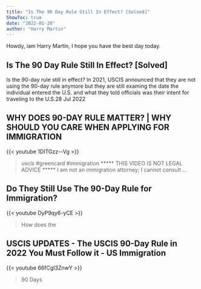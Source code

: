 ```yaml
---
title: "Is The 90 Day Rule Still In Effect? [Solved]"
ShowToc: true 
date: "2022-01-20"
author: "Harry Martin" 
---
```


Howdy, iam Harry Martin, I hope you have the best day today.
## Is The 90 Day Rule Still In Effect? [Solved]
Is the 90-day rule still in effect? In 2021, USCIS announced that they are not using the 90-day rule anymore but they are still examing the date the individual entered the U.S. and what they told officials was their intent for traveling to the U.S.28 Jul 2022

## WHY DOES 90-DAY RULE MATTER? | WHY SHOULD YOU CARE WHEN APPLYING FOR IMMIGRATION
{{< youtube 1DITGzz--Vg >}}
>uscis #greencard #immigration ***** THIS VIDEO IS NOT LEGAL ADVICE ***** I am not an immigration attorney; I cannot consult ...

## Do They Still Use The 90-Day Rule for Immigration?
{{< youtube DyP9qy6-yCE >}}
>How does the 

## USCIS UPDATES -  The USCIS 90-Day Rule in 2022 You Must Follow it -  US Immigration
{{< youtube 66fCgI3ZnwY >}}
>90 Days 

